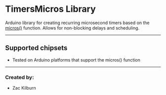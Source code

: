 # TimersMicros Library

Arduino library for creating recurring microsecond timers based on the [micros()][micros] function. Allows for non-blocking delays and scheduling.

[micros]:  https://www.arduino.cc/reference/en/language/functions/time/micros/

---

## Supported chipsets

 * Tested on Arduino platforms that support the micros() function


---

### Created by:

 * Zac Kilburn

